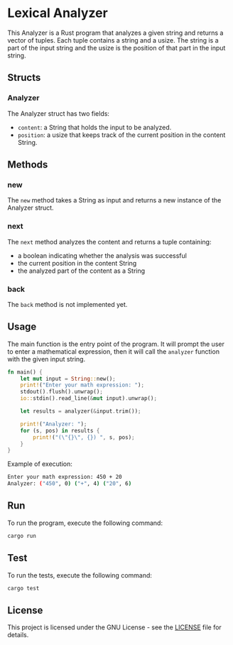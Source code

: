 # Lexical Analyzer

This Analyzer is a Rust program that analyzes a given string and returns a vector of tuples. Each tuple contains a string and a usize. The string is a part of the input string and the usize is the position of that part in the input string.

## Structs

### Analyzer

The Analyzer struct has two fields:

- `content`: a String that holds the input to be analyzed.
- `position`: a usize that keeps track of the current position in the content String.

## Methods

### new

The `new` method takes a String as input and returns a new instance of the Analyzer struct.

### next

The `next` method analyzes the content and returns a tuple containing:

- a boolean indicating whether the analysis was successful
- the current position in the content String
- the analyzed part of the content as a String

### back

The `back` method is not implemented yet.

## Usage

The main function is the entry point of the program. It will prompt the user to enter a mathematical expression, then it will call the `analyzer` function with the given input string.

```rust
fn main() {
    let mut input = String::new();
    print!("Enter your math expression: ");
    stdout().flush().unwrap();
    io::stdin().read_line(&mut input).unwrap();

    let results = analyzer(&input.trim());

    print!("Analyzer: ");
    for (s, pos) in results {
        print!("(\"{}\", {}) ", s, pos);
    }
}
```

Example of execution:

```bash
Enter your math expression: 450 + 20
Analyzer: ("450", 0) ("+", 4) ("20", 6)
```

## Run

To run the program, execute the following command:

```bash
cargo run
```

## Test

To run the tests, execute the following command:

```bash
cargo test
```

## License

This project is licensed under the GNU License - see the [LICENSE](../LICENSE) file for details.